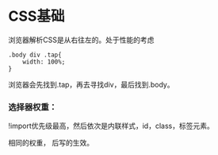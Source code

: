 # CSS基础

浏览器解析CSS是从右往左的。处于性能的考虑

```
.body div .tap{
	width: 100%;
}
```

浏览器会先找到.tap，再去寻找div，最后找到.body。

### 选择器权重：

!import优先级最高，然后依次是内联样式，id，class，标签元素。

相同的权重，	后写的生效。

